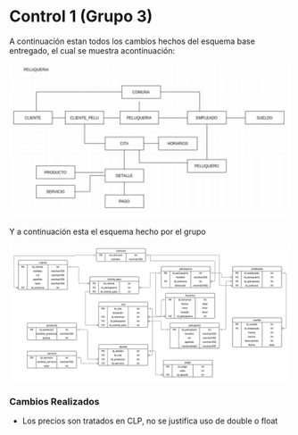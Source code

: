 <h1> Control 1 (Grupo 3)</h1>

A continuación estan todos los cambios hechos del esquema base entregado, el cual se muestra acontinuación:

![esquema_base](./esquema_base.png)

Y a continuación esta el esquema hecho por el grupo

![esquema_grupo](./esquema_grupo.png)
<h3> Cambios Realizados </h3>

- Los precios son tratados en CLP, no se justifica uso de double o float
